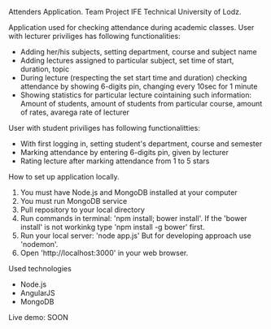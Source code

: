Attenders Application. Team Project IFE Technical University of Lodz.

Application used for checking attendance during academic classes.
User with lecturer priviliges has following functionalities:
- Adding her/his subjects, setting department, course and subject name
- Adding lectures assigned to particular subject, set time of start, duration, topic
- During lecture (respecting the set start time and duration) checking attendance by showing 6-digits pin, changing every 10sec for 1 minute
- Showing statistics for particular lecture cointaining such information: Amount of students, amount of students from particular course, amount of rates, avarega rate of lecturer

User with student priviliges has following functionalitties:
- With first logging in, setting student's department, course and semester
- Marking attendance by entering 6-digits pin, given by lecturer
- Rating lecture after marking attendance from 1 to 5 stars

How to set up application locally.
1. You must have Node.js and MongoDB installed at your computer
2. You must run MongoDB service
3. Pull repository to your local directory
4. Run commands in terminal: 'npm install; bower install'. If the 'bower install' is not workinkg type 'npm install -g bower' first.
5. Run your local server: 'node app.js' But for developing approach use 'nodemon'.
6. Open 'http://localhost:3000' in your web browser.

Used technologies
- Node.js
- AngularJS
- MongoDB

Live demo: SOON
